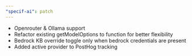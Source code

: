 ```yaml
---
"specif-ai": patch
---
```


- Openrouter & Ollama support
- Refactor existing getModelOptions to function for better flexibility
- Bedrock KB override toggle only when bedrock credentials are present
- Added active provider to PostHog tracking
